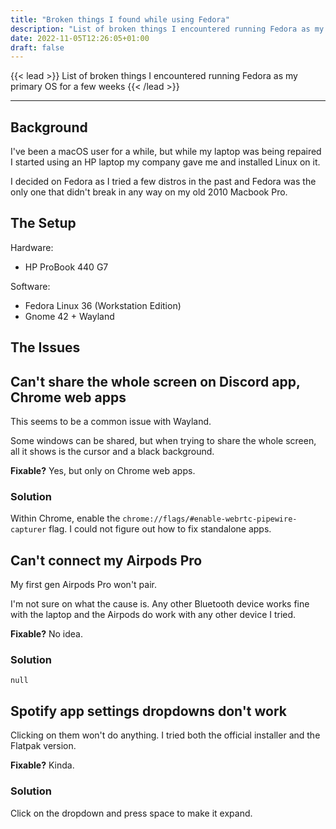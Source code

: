 ```yaml
---
title: "Broken things I found while using Fedora"
description: "List of broken things I encountered running Fedora as my primary OS for a few weeks"
date: 2022-11-05T12:26:05+01:00
draft: false
---
```


{{< lead >}}
List of broken things I encountered running Fedora as my primary OS for a few weeks
{{< /lead >}}

---

## Background
I've been a macOS user for a while, but while my laptop was being repaired I started using an HP laptop my company gave me and installed Linux on it.

I decided on Fedora as I tried a few distros in the past and Fedora was the only one that didn't break in any way on my old 2010 Macbook Pro.

## The Setup

Hardware:
- HP ProBook 440 G7

Software:
- Fedora Linux 36 (Workstation Edition)
- Gnome 42 + Wayland

## The Issues

## Can't share the whole screen on Discord app, Chrome web apps

This seems to be a common issue with Wayland.

Some windows can be shared, but when trying to share the whole screen, all it shows is the cursor and a black background.

**Fixable?** Yes, but only on Chrome web apps.

### Solution

Within Chrome, enable the `chrome://flags/#enable-webrtc-pipewire-capturer` flag. I could not figure out how to fix standalone apps.

## Can't connect my Airpods Pro

My first gen Airpods Pro won't pair.

I'm not sure on what the cause is. Any other Bluetooth device works fine with the laptop and the Airpods do work with any other device I tried.

**Fixable?** No idea.

### Solution

`null`

## Spotify app settings dropdowns don't work

Clicking on them won't do anything. I tried both the official installer and the Flatpak version.

**Fixable?** Kinda.

### Solution

Click on the dropdown and press space to make it expand.
